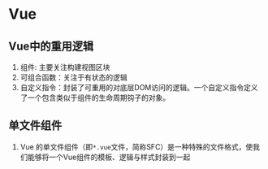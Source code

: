 # Vue

## Vue中的重用逻辑
1. 组件: 主要关注构建视图区块
2. 可组合函数：关注于有状态的逻辑
3. 自定义指令：封装了可重用的对底层DOM访问的逻辑。一个自定义指令定义了一个包含类似于组件的生命周期钩子的对象。

## 单文件组件
1. Vue 的单文件组件（即`*.vue`文件，简称SFC）是一种特殊的文件格式，使我们能够将一个Vue组件的模板、逻辑与样式封装到一起